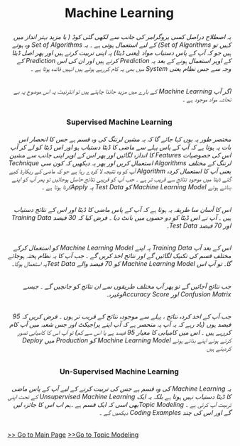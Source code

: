 
# <p align="center">Machine Learning</p>
###### <div dir="rtl">یہ اصطلاح دراصل کسی پروگرامر کی جانب سے لکھی گئی کوڈ ( یا مزید بہتر انداز میں کہیں تو    Set of Algorithms)    کے لیے استعمال ہوتی ہے ۔ یہ      Set of Algorithms    وہ ہوتے ہیں جو کہ آپ کے پاس دستیاب مواد (یعنی ڈیٹا) پہ اپنی تربیت کرتے ہیں اور پھر اصل ڈیٹا کے اوپر استعمال ہونے کے بعد یہ     Prediction    کرتے ہیں اور  ان کی اس     Prediction کے وجہ سے جس نظام یعنی     System     میں بھی یہ کام کررہے ہوتے ہیں انہیں فائدہ ہوتا ہے ۔ </div>

###### <div dir="rtl">اگر آپ     Machine Learning     کے بارے میں مزید جاننا چاہتے ہیں تو انٹرنیٹ پہ اس موضوع پہ بے تحاشہ مواد موجود ہے ۔ </div>

### <p align="center">Supervised Machine Learning</p>
###### <div dir="rtl">مختصر طور پہ یوں کہا جائے گا کہ یہ     مشین لرننگ     کی وہ قسم ہے جس کا انحصار اس بات پہ ہوتا ہے کہ آپ کے پاس پہلے سے ماضی کا ڈیٹا دستیاب ہو اور اس ڈیٹا کو لے کر آپ اس کی خصوصیات   Features کا اندازہ لگائیں اور پھر اس کے اوپر اپنی جانب سے     مشین لرننگ   کے مختلف      Algorithms    استعمال کریں اور پھر یہ دیکھیں کہ کون سی Technique  یعنی آپ کا استعمال کردہ     Algorithm    آپ کو وہ  نتیجہ لا کردے رہا ہے جو کہ ماضی کے ریکارڈ کیے گئے ڈیٹا میں موجود نتائج سے قریب تر ہے ۔ جب آپ کو قریبی نتائج حاصل ہوجائیں تو پھر آپ کو اپنے بنائے ہوئے     Machine Learning Model کو    Test Data     پہ Applyکرنا ہوتا ہے ۔ </div>
###### <div dir="rtl">اس کا آسان سا طریقہ یہ ہوتا ہے کہ آپ کے پاس ماضی کا ڈیٹا اور اس کے نتائج دستیاب ہیں ۔ آپ نے اس ڈیٹا کو دو حصوں میں بانٹ دیا ۔ فرض کیا کہ 30 فیصد     Training Data     اور 70 فیصد     Test Data۔ </div>
###### <div dir="rtl">اس کے بعد آپ    Training Data     پہ اپنے     Machine Learning Model  کو استعمال کرکے مختلف قسم کی تکنیک لگائیں گے اور نتائج اخذ کریں گے ۔ جب آپ کا یہ نظام پختہ ہوجائے گا۔ تو آپ اس      Machine Learning Model کو   70 فیصد والے     Test Dataپہ استعمال ہوگا۔ </div>
###### <div dir="rtl">جب نتائج آجائیں گے تو پھر آپ مختلف طریقوں سے ان نتائج کو جانچیں گے ۔ جیسے     Confusion Matrix   اور   Accuracy Scoreوغیرہ۔ </div>
###### <div dir="rtl">جب آپ کے اخذ کردہ نتائج ، پہلے سے موجودہ نتائج کے قریب تر ہوں ۔ فرض کریں کہ 95 فیصد ہوں  (یاد رہے کہ یہ آپ پہ منحصر ہے کہ آپ اپنے پراجیکٹ اور جس شعبہ میں آپ کام کررہے ہیں ۔ اس میں کامیابی کا معیار 95 فیصد ہے یا اس سے کم) تو آپ اس کا کامیابی تصور کرتے ہوئے اپنے بنائے ہوئے     Machine Learning Model کو     Production    میں  Deploy کردیتے ہیں </div>

### <p align="center">Un-Supervised Machine Learning</p>
###### <div dir="rtl">یہ     Machine Learning     کی وہ قسم ہے جس کی تربیت کرنے کے لیے آپ کے پاس ماضی کا ڈیٹا دستیاب نہیں ہوتا ہے بلکہ یہ ایک Unsupervised Machine Learning کے تحت اپنی تربیت آپ کرتی ہے ۔   Topic Modelingبھی اسی کہ ایک قسم ہے ۔ہم اب اس کا جائزہ لیں گے اور اس کی چند Coding Examples    دیکھیں گے ۔</div>

<span>[>> Go to Main Page](README.md)</span>
<span>[>>Go to Topic Modeling](topic-modeling.md)</span>
